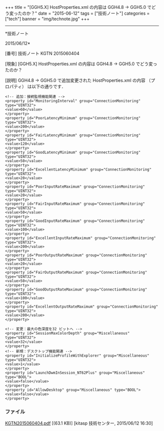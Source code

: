 ﻿+++
title = "[GGH5.X] HostProperties.xml の内容は GGH4.8 → GGH5.0 でどう変ったのか？"
date = "2015-06-12"
tags = ["技術ノート"]
categories = ["tech"]
banner = "img/technote.jpg"
+++

-----------------------------------------------------------------------------------------------------------------------------

*技術ノート

2015/06/12*


[番号]
技術ノート KGTN 2015060404

[現象]
[GGH5.X] HostProperties.xml の内容は GGH4.8 → GGH5.0
でどう変ったのか？

[説明]
GGH4.8 → GGH5.0 で追加変更された HostProperties.xml の内容
（プロパティ） は以下の通りです．

    <!-- 追加：接続監視機能関連 -->
    <property id="MonitoringInterval" group="ConnectionMonitoring" type="UINT32">
    <value>60</value>
    </property>
    <property id="PoorLatencyMinimum" group="ConnectionMonitoring" type="UINT32">
    <value>200</value>
    </property>
    <property id="FairLatencyMinimum" group="ConnectionMonitoring" type="UINT32">
    <value>120</value>
    </property>
    <property id="GoodLatencyMinimum" group="ConnectionMonitoring" type="UINT32">
    <value>50</value>
    </property>
    <property id="ExcellentLatencyMinimum" group="ConnectionMonitoring" type="UINT32">
    <value>20</value>
    </property>
    <property id="PoorInputRateMaximum" group="ConnectionMonitoring" type="UINT32">
    <value>20</value>
    </property>
    <property id="FairInputRateMaximum" group="ConnectionMonitoring" type="UINT32">
    <value>50</value>
    </property>
    <property id="GoodInputRateMaximum" group="ConnectionMonitoring" type="UINT32">
    <value>100</value>
    </property>
    <property id="ExcellentInputRateMaximum" group="ConnectionMonitoring" type="UINT32">
    <value>200</value>
    </property>
    <property id="PoorOutputRateMaximum" group="ConnectionMonitoring" type="UINT32">
    <value>20</value>
    </property>
    <property id="FairOutputRateMaximum" group="ConnectionMonitoring" type="UINT32">
    <value>50</value>
    </property>
    <property id="GoodOutputRateMaximum" group="ConnectionMonitoring" type="UINT32">
    <value>100</value>
    </property>
    <property id="ExcellentOutputRateMaximum" group="ConnectionMonitoring" type="UINT32">
    <value>200</value>
    </property>

    <!-- 変更：最大の色深度を32 ビットへ -->
    <property id="SessionMaxColorDepth" group="Miscellaneous" type="UINT32">
    <value>32</value>
    </property>
    <!-- 新規：デスクトップ機能関連 -->
    <property id="InitializeProfileWithExplorer" group="Miscellaneous" type="UINT32">
    <value>1</value>
    </property>
    <property id="LaunchDwmInSession_NT62Plus" group="Miscellaneous" type="BOOL">
    <value>false</value>
    </property>
    <property id="AllowDesktop" group="Miscellaneous" type="BOOL">
    <value>false</value>
    </property>


### ファイル

 
 


[KGTN2015060404.pdf](http://techreport.kitasp.net/attachments/download/1918/KGTN2015060404.pdf)
 [(63.1 KB)] [kitasp 技術センター, 2015/06/12
16:30]


 


 


